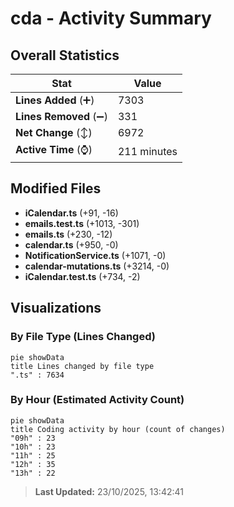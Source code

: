 # cda - Activity Summary 

## Overall Statistics

| Stat                   | Value                                                             |
| ---------------------- | ----------------------------------------------------------------- |
| **Lines Added** (➕)   | 7303                                          |
| **Lines Removed** (➖) | 331                                        |
| **Net Change** (↕)    | 6972                |
| **Active Time** (⌚)   | 211 minutes |


## Modified Files
- **iCalendar.ts** (+91, -16)
- **emails.test.ts** (+1013, -301)
- **emails.ts** (+230, -12)
- **calendar.ts** (+950, -0)
- **NotificationService.ts** (+1071, -0)
- **calendar-mutations.ts** (+3214, -0)
- **iCalendar.test.ts** (+734, -2)

## Visualizations

### By File Type (Lines Changed)

```mermaid
pie showData
title Lines changed by file type
".ts" : 7634
```

### By Hour (Estimated Activity Count)

```mermaid
pie showData
title Coding activity by hour (count of changes)
"09h" : 23
"10h" : 23
"11h" : 25
"12h" : 35
"13h" : 22
```


> **Last Updated:** 23/10/2025, 13:42:41